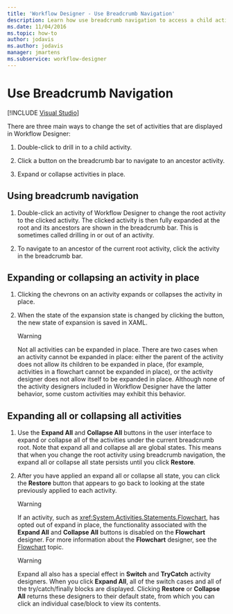 ```yaml
---
title: 'Workflow Designer - Use Breadcrumb Navigation'
description: Learn how use breadcrumb navigation to access a child activity, navigate to an ancestor activity, or expand or collapse activites in place.
ms.date: 11/04/2016
ms.topic: how-to
author: jodavis
ms.author: jodavis
manager: jmartens
ms.subservice: workflow-designer
---
```

# Use Breadcrumb Navigation

 [!INCLUDE [Visual Studio](~/includes/applies-to-version/vs-windows-only.md)]

There are three main ways to change the set of activities that are displayed in Workflow Designer:

1. Double-click to drill in to a child activity.

2. Click a button on the breadcrumb bar to navigate to an ancestor activity.

3. Expand or collapse activities in place.

## Using breadcrumb navigation

1. Double-click an activity of Workflow Designer to change the root activity to the clicked activity. The clicked activity is then fully expanded at the root and its ancestors are shown in the breadcrumb bar. This is sometimes called drilling in or out of an activity.

2. To navigate to an ancestor of the current root activity, click the activity in the breadcrumb bar.

## Expanding or collapsing an activity in place

1. Clicking the chevrons on an activity expands or collapses the activity in place.

2. When the state of the expansion state is changed by clicking the button, the new state of expansion is saved in XAML.

    > [!WARNING]
    > Not all activities can be expanded in place. There are two cases when an activity cannot be expanded in place: either the parent of the activity does not allow its children to be expanded in place, (for example, activities in a flowchart cannot be expanded in place), or the activity designer does not allow itself to be expanded in place. Although none of the activity designers included in Workflow Designer have the latter behavior, some custom activities may exhibit this behavior.

## Expanding all or collapsing all activities

1. Use the **Expand All** and **Collapse All** buttons in the user interface to expand or collapse all of the activities under the current breadcrumb root. Note that expand all and collapse all are global states. This means that when you change the root activity using breadcrumb navigation, the expand all or collapse all state persists until you click **Restore**.

2. After you have applied an expand all or collapse all state, you can click the **Restore** button that appears to go back to looking at the state previously applied to each activity.

    > [!WARNING]
    > If an activity, such as <xref:System.Activities.Statements.Flowchart>, has opted out of expand in place, the functionality associated with the **Expand All** and **Collapse All** buttons is disabled on the **Flowchart** designer. For more information about the **Flowchart** designer, see the [Flowchart](../workflow-designer/flowchart-activity-designer.md) topic.

    > [!WARNING]
    > Expand all also has a special effect in **Switch** and **TryCatch** activity designers. When you click **Expand All**, all of the switch cases and all of the try/catch/finally blocks are displayed. Clicking **Restore** or **Collapse All** returns these designers to their default state, from which you can click an individual case/block to view its contents.

